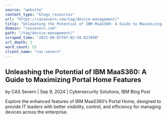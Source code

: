 ```yaml
---
source: "website"
content_type: "blogs_resources"
url: "https://cassevern.com/tag/device-management/"
title: "Unleashing the Potential of IBM MaaS360: A Guide to Maximizing Portal Home Features"
domain: "cassevern.com"
path: "/tag/device-management/"
scraped_time: "2025-09-07T07:02:58.823990"
url_depth: 2
word_count: 53
client_name: "cas-severn"
---
```


## Unleashing the Potential of IBM MaaS360: A Guide to Maximizing Portal Home Features

by CAS Severn | Sep 9, 2024 | Cybersecurity Solutions, IBM Blog Post

Explore the enhanced features of IBM MaaS360’s Portal Home, designed to provide IT leaders with better visibility, control, and efficiency for managing devices across the enterprise.